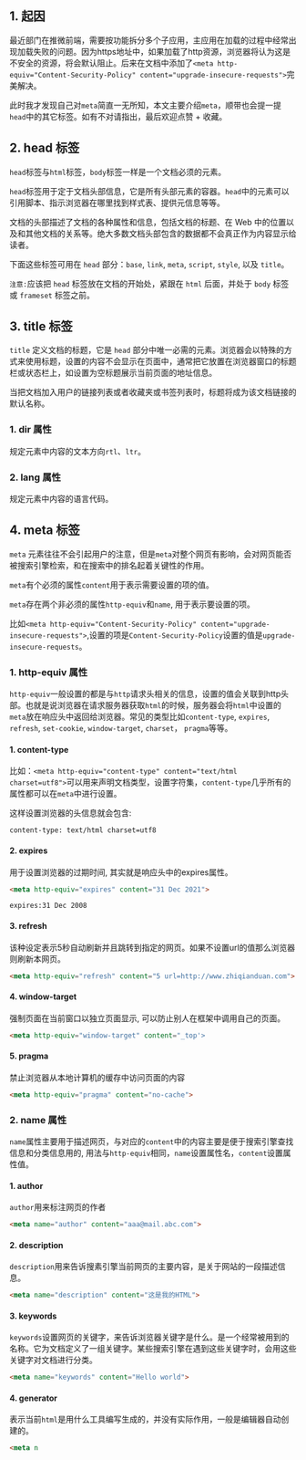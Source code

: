 ## 1. 起因

最近部门在推微前端，需要按功能拆分多个子应用，主应用在加载的过程中经常出现加载失败的问题。因为https地址中，如果加载了http资源，浏览器将认为这是不安全的资源，将会默认阻止。后来在文档中添加了```<meta http-equiv="Content-Security-Policy" content="upgrade-insecure-requests">```完美解决。

此时我才发现自己对```meta```简直一无所知，本文主要介绍```meta```，顺带也会提一提```head```中的其它标签。如有不对请指出，最后欢迎点赞 + 收藏。

## 2. head 标签

```head```标签与```html```标签，```body```标签一样是一个文档必须的元素。

```head```标签用于定于文档头部信息，它是所有头部元素的容器。```head```中的元素可以引用脚本、指示浏览器在哪里找到样式表、提供元信息等等。

文档的头部描述了文档的各种属性和信息，包括文档的标题、在 Web 中的位置以及和其他文档的关系等。绝大多数文档头部包含的数据都不会真正作为内容显示给读者。

下面这些标签可用在 ```head``` 部分：```base```, ```link```, ```meta```, ```script```, ```style```, 以及 ```title```。

```注意:```应该把 ```head``` 标签放在文档的开始处，紧跟在 ```html``` 后面，并处于 ```body``` 标签或 ```frameset``` 标签之前。

## 3. title 标签

```title``` 定义文档的标题，它是 ```head``` 部分中唯一必需的元素。浏览器会以特殊的方式来使用标题，设置的内容不会显示在页面中，通常把它放置在浏览器窗口的标题栏或状态栏上，如设置为空标题展示当前页面的地址信息。

当把文档加入用户的链接列表或者收藏夹或书签列表时，标题将成为该文档链接的默认名称。

### 1. dir 属性

规定元素中内容的文本方向```rtl```、```ltr```。

### 2. lang 属性

规定元素中内容的语言代码。

## 4. meta 标签

```meta``` 元素往往不会引起用户的注意，但是```meta```对整个网页有影响，会对网页能否被搜索引擎检索，和在搜索中的排名起着关键性的作用。

```meta```有个必须的属性```content```用于表示需要设置的项的值。

```meta```存在两个非必须的属性```http-equiv```和```name```, 用于表示要设置的项。

比如```<meta http-equiv="Content-Security-Policy" content="upgrade-insecure-requests">```,设置的项是```Content-Security-Policy```设置的值是```upgrade-insecure-requests```。

### 1. http-equiv 属性

```http-equiv```一般设置的都是与```http```请求头相关的信息，设置的值会关联到http头部。也就是说浏览器在请求服务器获取```html```的时候，服务器会将```html```中设置的```meta```放在响应头中返回给浏览器。常见的类型比如```content-type```, ```expires```, ```refresh```, ```set-cookie```, ```window-target```, ```charset```， ```pragma```等等。

#### 1. content-type

比如：```<meta http-equiv="content-type" content="text/html charset=utf8">```可以用来声明文档类型，设置字符集，```content-type```几乎所有的属性都可以在```meta```中进行设置。

这样设置浏览器的头信息就会包含: 

```
content-type: text/html charset=utf8
```

#### 2. expires

用于设置浏览器的过期时间, 其实就是响应头中的expires属性。

```html
<meta http-equiv="expires" content="31 Dec 2021">
```

```
expires:31 Dec 2008
```

#### 3. refresh

该种设定表示5秒自动刷新并且跳转到指定的网页。如果不设置url的值那么浏览器则刷新本网页。

```html
<meta http-equiv="refresh" content="5 url=http://www.zhiqianduan.com">
```

#### 4. window-target

强制页面在当前窗口以独立页面显示, 可以防止别人在框架中调用自己的页面。

```html
<meta http-equiv="window-target" content="_top'>
```

#### 5. pragma

禁止浏览器从本地计算机的缓存中访问页面的内容

```html
<meta http-equiv="pragma" content="no-cache">
```

### 2. name 属性

```name```属性主要用于描述网页，与对应的```content```中的内容主要是便于搜索引擎查找信息和分类信息用的, 用法与```http-equiv```相同，```name```设置属性名，```content```设置属性值。

#### 1. author

```author```用来标注网页的作者

```html
<meta name="author" content="aaa@mail.abc.com">
```

#### 2. description

```description```用来告诉搜素引擎当前网页的主要内容，是关于网站的一段描述信息。

```html
<meta name="description" content="这是我的HTML">
```

#### 3. keywords

```keywords```设置网页的关键字，来告诉浏览器关键字是什么。是一个经常被用到的名称。它为文档定义了一组关键字。某些搜索引擎在遇到这些关键字时，会用这些关键字对文档进行分类。

```html
<meta name="keywords" content="Hello world">
```

#### 4. generator

表示当前```html```是用什么工具编写生成的，并没有实际作用，一般是编辑器自动创建的。

```html
<meta n